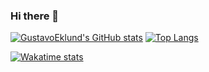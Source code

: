 ### Hi there 👋

<!--
**GustavoEklund/GustavoEklund** is a ✨ _special_ ✨ repository because its `README.md` (this file) appears on your GitHub profile.
-->

[![GustavoEklund's GitHub stats](https://github-readme-stats.vercel.app/api?username=GustavoEklund&show_icons=true&theme=gradient&hide=contribs,prs,issues,stars)](https://github.com/anuraghazra/github-readme-stats)
[![Top Langs](https://github-readme-stats.vercel.app/api/top-langs/?username=GustavoEklund&layout=compact)](https://github.com/anuraghazra/github-readme-stats)

[![Wakatime stats](https://github-readme-stats-florianbussmann.vercel.app/api/wakatime?username=GustavoEklund&custom_title=Wakatime%20Weekly%20Stats&layout=compact&theme=default&min_seconds=600)](https://wakatime.com/@GustavoEklund)
